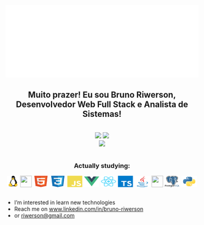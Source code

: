 <div align="center">
  <img src="header.svg">
  <h2>Muito prazer! Eu sou Bruno Riwerson, Desenvolvedor Web Full Stack e Analista de Sistemas!</h2>
</div><br>
  
<div align="center">
  <img height="170em" src="https://github-readme-stats.vercel.app/api?username=vanriwerson&show_icons=true&theme=dark"/>
  <img height="170em" src="https://github-readme-stats.vercel.app/api/top-langs/?username=vanriwerson&layout=compact&langs_count=7&theme=dark"/>
</div>

<div align="center">
  <img align="center" src="https://github-readme-streak-stats.herokuapp.com/?user=vanriwerson&theme=highcontrast&hide_border=true" />
 </div>

<div align="center"><br>
  <h3>Actually studying:</h3>
  <img align="center" height="30" width="30" src="https://raw.githubusercontent.com/devicons/devicon/master/icons/linux/linux-original.svg">
  <img align="center" height="30" width="30" src="https://www.vectorlogo.zone/logos/git-scm/git-scm-icon.svg">
  <img align="center" height="30" width="40" src="https://raw.githubusercontent.com/devicons/devicon/master/icons/html5/html5-original.svg">
  <img align="center" height="30" width="40" src="https://raw.githubusercontent.com/devicons/devicon/master/icons/css3/css3-original.svg">
  <img align="center" height="30" width="40" src="https://raw.githubusercontent.com/devicons/devicon/master/icons/javascript/javascript-plain.svg">
  <img align="center" height="30" width="40" src="https://raw.githubusercontent.com/devicons/devicon/master/icons/vuejs/vuejs-original.svg">
  <img align="center" height="30" width="40" src="https://raw.githubusercontent.com/devicons/devicon/master/icons/react/react-original.svg">
  <img align="center" height="30" width="40" src="https://raw.githubusercontent.com/devicons/devicon/master/icons/typescript/typescript-original.svg">
  <img align="center" height="30" width="40" src="https://raw.githubusercontent.com/devicons/devicon/master/icons/java/java-original.svg">
  <img align="center" height="30" width="30" src="https://www.vectorlogo.zone/logos/springio/springio-icon.svg">
  <img align="center" height="30" width="40" src="https://raw.githubusercontent.com/devicons/devicon/master/icons/postgresql/postgresql-original-wordmark.svg">
  <img align="center" height="30" width="40" src="https://raw.githubusercontent.com/devicons/devicon/master/icons/python/python-original.svg">
</div><br>

- I’m interested in learn new technologies
- Reach me on www.linkedin.com/in/bruno-riwerson
- or riwerson@gmail.com

<!---
vanriwerson/vanriwerson is a ✨ special ✨ repository because its `README.md` (this file) appears on your GitHub profile.
You can click the Preview link to take a look at your changes.
--->
